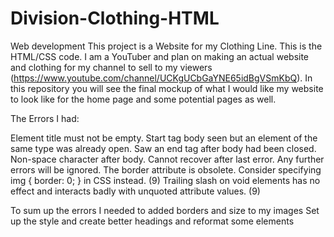 # Division-Clothing-HTML
Web development This project is a Website for my Clothing Line. This is the HTML/CSS code. I am a YouTuber and plan on making an actual website and clothing for my channel to sell to my viewers (https://www.youtube.com/channel/UCKgUCbGaYNE65idBgVSmKbQ). In this repository you will see the final mockup of what I would like my website to look like for the home page and some potential pages as well.


The Errors I had:

Element title must not be empty.
Start tag body seen but an element of the same type was already open.
Saw an end tag after body had been closed.
Non-space character after body.
Cannot recover after last error. Any further errors will be ignored.
The border attribute is obsolete. Consider specifying img { border: 0; } in CSS instead. (9)
Trailing slash on void elements has no effect and interacts badly with unquoted attribute values. (9)

To sum up the errors I needed to added borders and size to my images
Set up the style and create better headings
and reformat some elements 